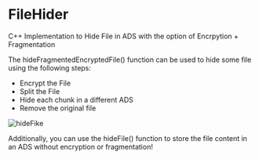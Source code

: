 # FileHider
C++ Implementation to Hide File in ADS with the option of Encrpytion + Fragmentation

The hideFragmentedEncryptedFile() function can be used to hide some file using the following steps:
- Encrypt the File
- Split the File
- Hide each chunk in a different ADS
- Remove the original file

![hideFike](https://github.com/user-attachments/assets/7240b65a-348e-47fe-9902-47b9ef2dd350)

Additionally, you can use the hideFile() function to store the file content in an ADS without encryption or fragmentation!
